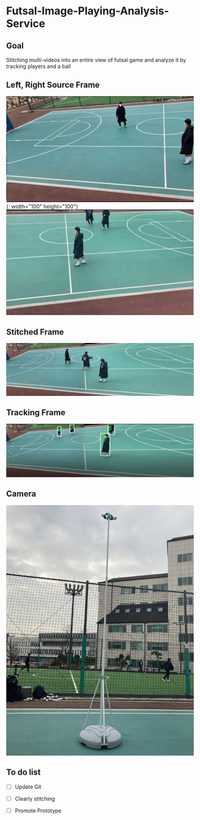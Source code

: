 # Futsal-Image-Playing-Analysis-Service
## Goal 
Stitching multi-videos into an entire view of futsal game and analyze it by tracking players and a ball

## Left, Right Source Frame
![img](./img/left.JPG){: width="100" height="100"}
![img](./img/right.JPG) 

## Stitched Frame
![img](./img/frame.png)

## Tracking Frame
![img](./img/tracking.JPG)

## Camera
![img](./img/camera.jpg)

## To do list
- [ ] Update Git 
- [ ] Clearly stitching
- [ ] Promote Prototype


